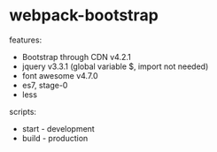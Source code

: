 # webpack-bootstrap

features:
- Bootstrap through CDN v4.2.1
- jquery v3.3.1 (global variable $, import not needed)
- font awesome v4.7.0
- es7, stage-0
- less


scripts:
- start - development
- build - production
